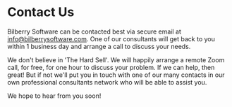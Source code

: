 # Contact Us

Bilberry Software can be contacted best via secure email at [info@bilberrysoftware.com](mailto:info@bilberrysoftware.com). One of our consultants will get back to you within 1 business day and arrange a call to discuss your needs.

We don't believe in 'The Hard Sell'. We will happily arrange a remote Zoom call, for free, for one hour to discuss your problem. If we can help, then great! But if not we'll put you in touch with one of our many contacts in our own professional consultants network who will be able to assist you.

We hope to hear from you soon!